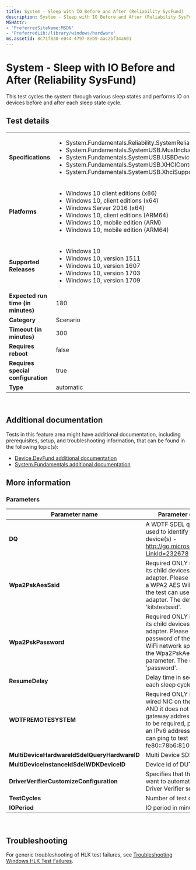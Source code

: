 ```yaml
---
title: System - Sleep with IO Before and After (Reliability SysFund)
description: System - Sleep with IO Before and After (Reliability SysFund)
MSHAttr:
- 'PreferredSiteName:MSDN'
- 'PreferredLib:/library/windows/hardware'
ms.assetid: 8c71f830-e044-4797-8eb9-aac2bf34a601
---
```


# <span id="p_hlk_test.16ac817e-b042-4679-8027-c6c44d1ce29f"></span>System - Sleep with IO Before and After (Reliability SysFund)


This test cycles the system through various sleep states and performs IO on devices before and after each sleep state cycle.

## Test details
|||
|---|---|
| **Specifications**  | <ul><li>System.Fundamentals.Reliability.SystemReliability</li><li>System.Fundamentals.SystemUSB.MustIncludeSuperSpeedPort</li><li>System.Fundamentals.SystemUSB.USBDevicesandHostControllersWorkAfterPowerCycle</li><li>System.Fundamentals.SystemUSB.XHCIControllerSaveState</li><li>System.Fundamentals.SystemUSB.XhciSupportsRuntimePowerManagement</li></ul> |  
| **Platforms**   | <ul><li>Windows 10 client editions (x86)</li><li>Windows 10, client editions (x64)</li><li>Windows Server 2016 (x64)</li><li>Windows 10, client editions (ARM64)</li><li>Windows 10, mobile edition (ARM)</li><li>Windows 10, mobile edition (ARM64)</li></ul> |
| **Supported Releases** | <ul><li>Windows 10</li><li>Windows 10, version 1511</li><li>Windows 10, version 1607</li><li>Windows 10, version 1703</li><li>Windows 10, version 1709</li></ul> |
|**Expected run time (in minutes)**| 180 |
|**Category**| Scenario |
|**Timeout (in minutes)**| 300 |
|**Requires reboot**| false |
|**Requires special configuration**| true |
|**Type**| automatic |

 

## <span id="Additional_documentation"></span><span id="additional_documentation"></span><span id="ADDITIONAL_DOCUMENTATION"></span>Additional documentation


Tests in this feature area might have additional documentation, including prerequisites, setup, and troubleshooting information, that can be found in the following topic(s):

-   [Device.DevFund additional documentation](device-devfund-additional-documentation.md)
-   [System.Fundamentals additional documentation](system-fundamentals-additional-documentation.md)

## <span id="More_information"></span><span id="more_information"></span><span id="MORE_INFORMATION"></span>More information


### <span id="Parameters"></span><span id="parameters"></span><span id="PARAMETERS"></span>Parameters

| Parameter name                               | Parameter description                                                                                                                                                                                                                       |
|----------------------------------------------|---------------------------------------------------------------------------------------------------------------------------------------------------------------------------------------------------------------------------------------------|
| **DQ**                                       | A WDTF SDEL query that is used to identify the target device(s) - http://go.microsoft.com/fwlink/?LinkId=232678                                                                                                                             |
| **Wpa2PskAesSsid**                           | Required ONLY if DUT or one of its child devices is a WiFi adapter. Please provide SSID of a WPA2 AES WiFi network that the test can use to test the WiFi adapter. The default is 'kitstestssid'.                                           |
| **Wpa2PskPassword**                          | Required ONLY if DUT or one of its child devices is a WiFi adapter. Please provide password of the WPA2 AES WiFi network specified using the Wpa2PskAesSsid parameter. The default is 'password'.                                           |
| **ResumeDelay**                              | Delay time in seconds after each sleep cycle                                                                                                                                                                                                |
| **WDTFREMOTESYSTEM**                         | Required ONLY if there is a wired NIC on the test system AND it does not have an IPv6 gateway address. If determined to be required, please provide an IPv6 address that the NIC can ping to test network I/O. Eg: fe80::78b6:810:9c12:46cd |
| **MultiDeviceHardwareIdSdelQueryHardwareID** | Multi Device SDEL                                                                                                                                                                                                                           |
| **MultiDeviceInstanceIdSdelWDKDeviceID**     | Device id of DUT                                                                                                                                                                                                                            |
| **DriverVerifierCustomizeConfiguration**     | Specifies that this test may want to automatically update Driver Verifier settings                                                                                                                                                          |
| **TestCycles**                               | Number of test cycles                                                                                                                                                                                                                       |
| **IOPeriod**                                 | IO period in minutes                                                                                                                                                                                                                        |

 

## <span id="Troubleshooting"></span><span id="troubleshooting"></span><span id="TROUBLESHOOTING"></span>Troubleshooting


For generic troubleshooting of HLK test failures, see [Troubleshooting Windows HLK Test Failures](..\user\troubleshooting-windows-hlk-test-failures.md).

 

 






